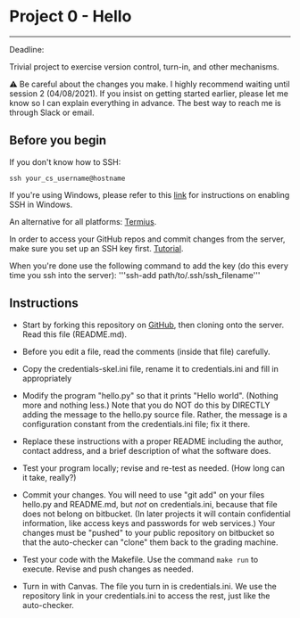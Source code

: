 # Project 0 - Hello
-------------

Deadline: 

Trivial project to exercise version control, turn-in, and other mechanisms.

:warning: Be careful about the changes you make.
I highly recommend waiting until session 2 (04/08/2021).
If you insist on getting started earlier, please let me know
so I can explain everything in advance.
The best way to reach me is through Slack or email.

## Before you begin

If you don't know how to SSH:

```
ssh your_cs_username@hostname
```

If you're using Windows, please refer to this [link](https://www.howtogeek.com/336775/how-to-enable-and-use-windows-10s-built-in-ssh-commands/) for instructions on enabling SSH in Windows.

An alternative for all platforms: [Termius](https://termius.com/).

In order to access your GitHub repos and commit changes from the server,
make sure you set up an SSH key first. 
[Tutorial](https://docs.github.com/en/github/authenticating-to-github/generating-a-new-ssh-key-and-adding-it-to-the-ssh-agent).

When you're done use the following command to add the key (do this every time you ssh into the server): 
'''ssh-add path/to/.ssh/ssh_filename'''


## Instructions

- Start by forking this repository on
[GitHub](https://github.com/alihassanijr/UOCIS322-P0),
then cloning onto the server. Read this file (README.md). 
  
- Before you edit a file, read the comments (inside that file) carefully.

- Copy the credentials-skel.ini file, rename it to credentials.ini and fill in
  appropriately

- Modify the program "hello.py" so that it prints "Hello
  world". (Nothing more and nothing less.)  Note that you do NOT do
  this by DIRECTLY adding the message to the hello.py source file.
  Rather, the message is a configuration constant from the credentials.ini file;
  fix it there.

- Replace these instructions with a proper README including the
   author, contact address, and a brief description of what the
   software does.

- Test your program locally; revise and re-test as needed. (How long
  can it take, really?)

- Commit your changes. You will need to use "git add" on your files
   hello.py and README.md, but *not* on credentials.ini, because that
   file does not belong on bitbucket.  (In later projects it will contain
   confidential information, like access keys and passwords for web
   services.)  Your changes must be "pushed" to your public repository
   on bitbucket so that the auto-checker can "clone" them back to the
   grading machine.

- Test your code with the Makefile. Use the command ``make run`` to execute.
Revise and push changes as needed.

- Turn in with Canvas. The file you turn in is credentials.ini. We
   use the repository link in your credentials.ini to access the rest,
   just like the auto-checker.
